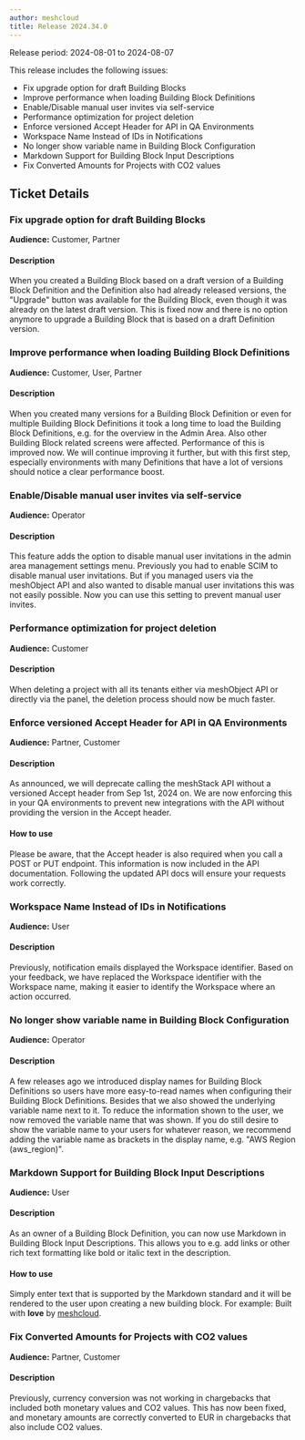 ```yaml
---
author: meshcloud
title: Release 2024.34.0
---
```


Release period: 2024-08-01 to 2024-08-07

This release includes the following issues:
* Fix upgrade option for draft Building Blocks
* Improve performance when loading Building Block Definitions
* Enable/Disable manual user invites via self-service
* Performance optimization for project deletion
* Enforce versioned Accept Header for API in QA Environments
* Workspace Name Instead of IDs in Notifications
* No longer show variable name in Building Block Configuration
* Markdown Support for Building Block Input Descriptions
* Fix Converted Amounts for Projects with CO2 values
<!--truncate-->

## Ticket Details
### Fix upgrade option for draft Building Blocks
**Audience:** Customer, Partner<br>

#### Description
When you created a Building Block based on a draft version of a Building Block Definition
and the Definition also had already released versions, the "Upgrade" button was available for
the Building Block, even though it was already on the latest draft version. This is fixed now
and there is no option anymore to upgrade a Building Block that is based on a draft Definition
version.

### Improve performance when loading Building Block Definitions
**Audience:** Customer, User, Partner<br>

#### Description
When you created many versions for a Building Block Definition or even for multiple Building
Block Definitions it took a long time to load the Building Block Definitions, e.g. for the
overview in the Admin Area. Also other Building Block related screens were affected. Performance
of this is improved now. We will continue improving it further, but with this first step, especially
environments with many Definitions that have a lot of versions should notice a clear performance boost.

### Enable/Disable manual user invites via self-service
**Audience:** Operator<br>

#### Description
This feature adds the option to disable manual user invitations in the admin area
management settings menu. Previously you had to enable SCIM to disable manual user invitations.
But if you managed users via the meshObject API and also wanted to disable manual user invitations
this was not easily possible. Now you can use this setting to prevent manual user invites.

### Performance optimization for project deletion
**Audience:** Customer<br>

#### Description
When deleting a project with all its tenants either via meshObject API
or directly via the panel, the deletion process should now be much faster.

### Enforce versioned Accept Header for API in QA Environments
**Audience:** Partner, Customer<br>

#### Description
As announced, we will deprecate calling the meshStack API without a versioned Accept
header from Sep 1st, 2024 on. We are now enforcing this in your QA environments to prevent
new integrations with the API without providing the version in the Accept header.

#### How to use
Please be aware, that the Accept header is also required when you call a POST or PUT endpoint. 
This information is now included in the API documentation. Following the updated API docs will 
ensure your requests work correctly.

### Workspace Name Instead of IDs in Notifications
**Audience:** User<br>

#### Description
Previously, notification emails displayed the Workspace 
identifier. Based on your feedback, we have replaced the
Workspace identifier with the Workspace name, making it 
easier to identify the Workspace where an action occurred.

### No longer show variable name in Building Block Configuration
**Audience:** Operator<br>

#### Description
A few releases ago we introduced display names for Building Block Definitions so users have more easy-to-read
names when configuring their Building Block Definitions. Besides that we also showed the underlying variable name
next to it. To reduce the information shown to the user, we now removed the variable name that was shown.
If you do still desire to show the variable name to your users for whatever reason, we recommend adding the 
variable name as brackets in the display name, e.g. "AWS Region (aws_region)".

### Markdown Support for Building Block Input Descriptions
**Audience:** User<br>

#### Description
As an owner of a Building Block Definition, you can now use Markdown in Building Block Input Descriptions. This allows you to e.g. add links
or other rich text formatting like bold or italic text in the description.

#### How to use
Simply enter text that is supported by the Markdown standard and it will be rendered to the user upon creating a new 
building block. For example: Built with **love** by [meshcloud](https://meshcloud.io).

### Fix Converted Amounts for Projects with CO2 values
**Audience:** Partner, Customer<br>

#### Description
Previously, currency conversion was not working in chargebacks that included
both monetary values and CO2 values. This has now been fixed, and monetary
amounts are correctly converted to EUR in chargebacks that also include CO2
values.

